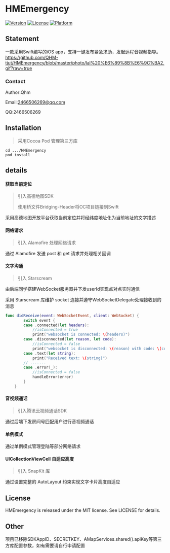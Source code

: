 # HMEmergency

[![Version](https://img.shields.io/cocoapods/v/ZJKitTool.svg?style=flat)](https://cocoapods.org/pods/ZJKitTool)
[![License](https://img.shields.io/cocoapods/l/ZJKitTool.svg?style=flat)](https://cocoapods.org/pods/ZJKitTool)
[![Platform](https://img.shields.io/cocoapods/p/ZJKitTool.svg?style=flat)](https://cocoapods.org/pods/ZJKitTool)

## Statement

一款采用Swift编写的iOS app，支持一键发布紧急求助，发起远程音视频指导。
https://github.com/QHM-tjut/HMEmergency/blob/master/photo/lal%20%E6%89%8B%E6%9C%BA2.gif?raw=true

### Contact

Author:Qhm

Email:2466506269@qq.com

QQ:2466506269

## Installation

> 采用Cocoa Pod 管理第三方库

```
cd .../HMEmergency
pod install
```

## details

#### 获取当前定位

> 引入高德地图SDK
>
> 使用桥文件Bridging-Header将OC项目链接到Swift

采用高德地图开放平台获取当前定位并将经纬度地址化为当前地址的文字描述

#### 网络请求

> 引入 Alamofire 处理网络请求

通过 Alamofire 发送 post 和 get 请求并处理相关回调

#### 文字沟通

> 引入 Starscream

由后端同学搭建WebSocket服务器并下发userId实现点对点实时通信

采用 Starscream 库维护 socket 连接并遵守WebSocketDelegate处理接收到的消息

```swift
func didReceive(event: WebSocketEvent, client: WebSocket) {
        switch event {
        case .connected(let headers):
            //isConnected = true
            print("websocket is connected: \(headers)")
        case .disconnected(let reason, let code):
            //isConnected = false
            print("websocket is disconnected: \(reason) with code: \(code)")
        case .text(let string):
            print("Received text: \(string)")
        // .......
        case .error(_):
            //isConnected = false
            handleError(error)
        }
    }
```

#### 音视频通话

> 引入腾讯云视频通话SDK

通过后端下发房间号匹配用户进行音视频通话

#### 单例模式

通过单例模式管理登陆等部分网络请求

#### UICollectionViewCell 自适应高度

> 引入 SnapKit 库

通过设置完整的 AutoLayout 约束实现文字卡片高度自适应

## License
HMEmergency is released under the MIT license. See LICENSE for details.

## Other

项目已移除SDKAppID、SECRETKEY、AMapServices.shared().apiKey等第三方库配置参数，如有需要请自行申请配置
